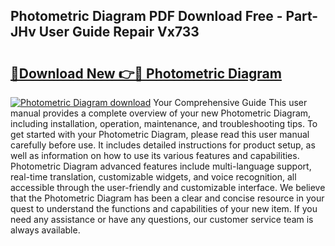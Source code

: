 ## Photometric Diagram PDF Download Free - Part-JHv User Guide Repair Vx733

# <h2><a href="http://dfsyl1.blite.top/?on=Photometric+Diagram">🔗Download New 👉🔴 Photometric Diagram</a></h2>

[![Photometric Diagram download](https://i.imgur.com/lujVjoI.png)](http://dfsyl1.blite.top/?on=Photometric+Diagram)
Your Comprehensive Guide This user manual provides a complete overview of your new Photometric Diagram, including installation, operation, maintenance, and troubleshooting tips. To get started with your Photometric Diagram, please read this user manual carefully before use. It includes detailed instructions for product setup, as well as information on how to use its various features and capabilities. Photometric Diagram advanced features include multi-language support, real-time translation, customizable widgets, and voice recognition, all accessible through the user-friendly and customizable interface. We believe that the Photometric Diagram has been a clear and concise resource in your quest to understand the functions and capabilities of your new item. If you need any assistance or have any questions, our customer service team is always available.
